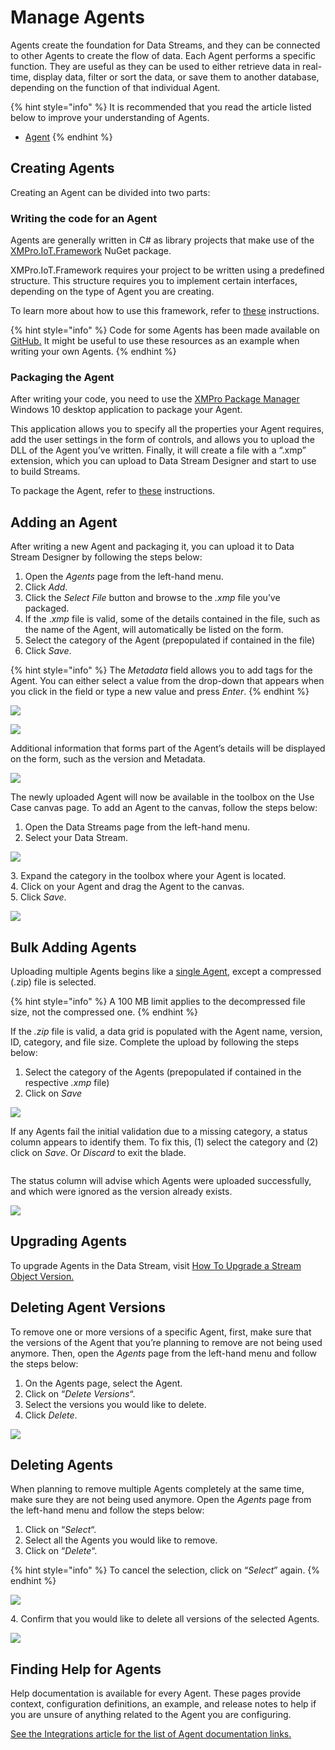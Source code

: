 # Manage Agents

Agents create the foundation for Data Streams, and they can be connected to other Agents to create the flow of data. Each Agent performs a specific function. They are useful as they can be used to either retrieve data in real-time, display data, filter or sort the data, or save them to another database, depending on the function of that individual Agent.&#x20;

{% hint style="info" %}
It is recommended that you read the article listed below to improve your understanding of Agents.

* [Agent](../../concepts/agent/)
{% endhint %}

## **Creating Agents**

Creating an Agent can be divided into two parts:

### Writing the code for an Agent

Agents are generally written in C# as library projects that make use of the [XMPro.IoT.Framework](https://www.nuget.org/packages/XMPro.IOT.Framework/) NuGet package.

XMPro.IoT.Framework requires your project to be written using a predefined structure. This structure requires you to implement certain interfaces, depending on the type of Agent you are creating.&#x20;

To learn more about how to use this framework, refer to [these](building-agents.md) instructions.

{% hint style="info" %}
Code for some Agents has been made available on [GitHub.](https://github.com/XMPro/) It might be useful to use these resources as an example when writing your own Agents.
{% endhint %}

### Packaging the Agent

After writing your code, you need to use the [XMPro Package Manager](https://apps.microsoft.com/store/detail/xmpro-package-manager/9N3F4WNSLGZK?hl=en-us\&gl=us\&activetab=pivot%3Aoverviewtab) Windows 10 desktop application to package your Agent.&#x20;

This application allows you to specify all the properties your Agent requires, add the user settings in the form of controls, and allows you to upload the DLL of the Agent you’ve written. Finally, it will create a file with a “.xmp” extension, which you can upload to Data Stream Designer and start to use to build Streams.&#x20;

To package the Agent, refer to [these](packaging-agents.md) instructions.

## **Adding an Agent**

After writing a new Agent and packaging it, you can upload it to Data Stream Designer by following the steps below:

1. Open the _Agents_ page from the left-hand menu.
2. Click _Add_.
3. Click the _Select File_ button and browse to the _.xmp_ file you’ve packaged.
4. If the ._xmp_ file is valid, some of the details contained in the file, such as the name of the Agent, will automatically be listed on the form.
5. Select the category of the Agent (prepopulated if contained in the file)
6. Click _Save_.

{% hint style="info" %}
&#x20;The _Metadata_ field allows you to add tags for the Agent. You can either select a value from the drop-down that appears when you click in the field or type a new value and press _Enter_.
{% endhint %}

![](../../.gitbook/assets/Agents\_3.png)

![](<../../.gitbook/assets/Agents\_4 (1).png>)

Additional information that forms part of the Agent’s details will be displayed on the form, such as the version and Metadata.

![](<../../.gitbook/assets/image (285).png>)

The newly uploaded Agent will now be available in the toolbox on the Use Case canvas page. To add an Agent to the canvas, follow the steps below:

1. Open the Data Streams page from the left-hand menu.
2. Select your Data Stream.

![](../../.gitbook/assets/Agents\_6.png)

&#x20;   3\. Expand the category in the toolbox where your Agent is located.\
&#x20;   4\. Click on your Agent and drag the Agent to the canvas.\
&#x20;   5\. Click _Save_.

![](../../.gitbook/assets/UP\_1.png)

## Bulk Adding Agents

Uploading multiple Agents begins like a [single Agent](manage-agents.md#uploading-an-agent-to-data-stream-designer), except a compressed (.zip) file is selected.&#x20;

{% hint style="info" %}
A 100 MB limit applies to the decompressed file size, not the compressed one.
{% endhint %}

If the _.zip_ file is valid, a data grid is populated with the Agent name, version, ID, category, and file size. Complete the upload by following the steps below:

1. Select the category of the Agents (prepopulated if contained in the respective _.xmp_ file)
2. Click on _Save_

![](../../.gitbook/assets/bulk-upload-save.PNG)

If any Agents fail the initial validation due to a missing category, a status column appears to identify them. To fix this, (1) select the category and (2) click on _Save_. Or _Discard_ to exit the blade.

<figure><img src="../../.gitbook/assets/bulk-upload-category-fail.PNG" alt=""><figcaption></figcaption></figure>

The status column will advise which Agents were uploaded successfully, and which were ignored as the version already exists.&#x20;

![](../../.gitbook/assets/bulk-upload-version-fail.PNG)

## **Upgrading Agents**

To upgrade Agents in the Data Stream, visit [How To Upgrade a Stream Object Version.](../data-streams/upgrade-a-stream-object-version.md)

## **Deleting Agent Versions**

To remove one or more versions of a specific Agent, first, make sure that the versions of the Agent that you’re planning to remove are not being used anymore. Then, open the _Agents_ page from the left-hand menu and follow the steps below:

1. On the Agents page, select the Agent.
2. Click on “_Delete Versions_“.
3. Select the versions you would like to delete.
4. Click _Delete_.

![](../../.gitbook/assets/Agents\_10.png)

## **Deleting Agents**

When planning to remove multiple Agents completely at the same time, make sure they are not being used anymore. Open the _Agents_ page from the left-hand menu and follow the steps below:

1. &#x20;Click on “_Select_“.
2. Select all the Agents you would like to remove.
3. Click on “_Delete_“.

{% hint style="info" %}
&#x20;To cancel the selection, click on “_Select_” again.
{% endhint %}

![](../../.gitbook/assets/Agents\_11.png)

&#x20;   4\. Confirm that you would like to delete all versions of the selected Agents.

![](../../.gitbook/assets/Agents\_12.png)

## Finding Help for Agents

Help documentation is available for every Agent. These pages provide context, configuration definitions, an example, and release notes to help if you are unsure of anything related to the Agent you are configuring.&#x20;

[See the Integrations article for the list of Agent documentation links.](https://documentation.xmpro.com/resources/integrations)

